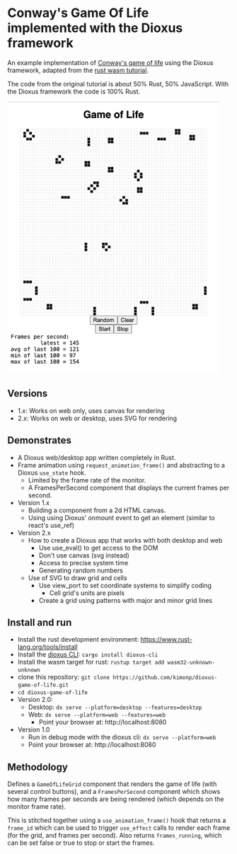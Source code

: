 # Conway's Game Of Life implemented with the Dioxus framework
An example implementation of [Conway's game of life](https://en.wikipedia.org/wiki/Conway%27s_Game_of_Life)
using the Dioxus framework, adapted from the
[rust wasm tutorial](https://rustwasm.github.io/docs/book/game-of-life/introduction.html).

The code from the original tutorial is about 50% Rust, 50% JavaScript.
With the Dioxus framework the code is 100% Rust.

<img src="game_of_life.png" alt="Game of Life" class="center" width="480" height="616">

## Versions

* 1.x: Works on web only, uses canvas for rendering
* 2.x: Works on web or desktop, uses SVG for rendering

## Demonstrates
* A Dioxus web/desktop app written completely in Rust.
* Frame animation using `request_animation_frame()` and abstracting to a Dioxus `use_state` hook.
  * Limited by the frame rate of the monitor.
  * A FramesPerSecond component that displays the current frames per second.
* Version 1.x
  * Building a component from a 2d HTML canvas.
  * Using using Dioxus' onmount event to get an element (similar to react's use_ref)
* Version 2.x
  * How to create a Dioxus app that works with both desktop and web
    * Use use_eval() to get access to the DOM
    * Don't use canvas (svg instead)
    * Access to precise system time
    * Generating random numbers
  * Use of SVG to draw grid and cells
    * Use view_port to set coordinate systems to simplify coding
      * Cell grid's units are pixels
    * Create a grid using patterns with major and minor grid lines

## Install and run
* Install the rust development environment: https://www.rust-lang.org/tools/install
* Install the [dioxus CLI](https://dioxuslabs.com/learn/0.4/CLI/installation): `cargo install dioxus-cli`
* Install the wasm target for rust: `rustup target add wasm32-unknown-unknown`
* clone this repository: `git clone https://github.com/kimonp/dioxus-game-of-life.git`
* `cd dioxus-game-of-life`
* Version 2.0:
  * Desktop: `dx serve --platform=desktop --features=desktop`
  * Web: `dx serve --platform=web --features=web`
    * Point your browser at: http://localhost:8080
* Version 1.0
  * Run in debug mode with the dioxus cli: `dx serve --platform=web`
  * Point your browser at: http://localhost:8080

## Methodology
Defines a `GameOfLifeGrid` component that renders the game of life (with several control buttons),
and a `FramesPerSecond` component which shows how many frames per seconds are being rendered (which
depends on the monitor frame rate).

This is stitched together using a `use_animation_frame()` hook that returns a `frame_id` which can be used
to trigger `use_effect` calls to render each frame (for the grid, and frames per second).  Also returns
`frames_running`, which can be set false or true to stop or start the frames.